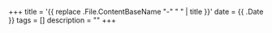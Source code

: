 +++
title = '{{ replace .File.ContentBaseName "-" " " | title }}'
date = {{ .Date }}
tags = []
description = ""
+++
